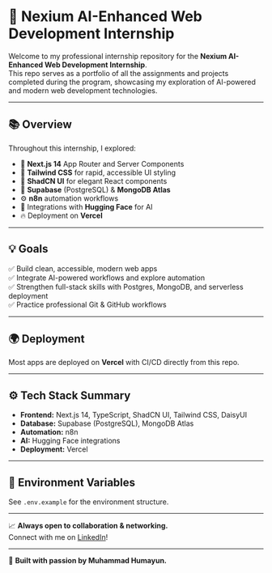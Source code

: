 # 🚀 Nexium AI-Enhanced Web Development Internship

Welcome to my professional internship repository for the **Nexium AI-Enhanced Web Development Internship**.  
This repo serves as a portfolio of all the assignments and projects completed during the program, showcasing my exploration of AI-powered and modern web development technologies.

---

## 📚 Overview

Throughout this internship, I explored:

- 🚀 **Next.js 14** App Router and Server Components
- 🎨 **Tailwind CSS** for rapid, accessible UI styling
- 🧩 **ShadCN UI** for elegant React components
- 🌿 **Supabase** (PostgreSQL) & **MongoDB Atlas**
- ⚙️ **n8n** automation workflows
- 🤖 Integrations with **Hugging Face** for AI
- 🔥 Deployment on **Vercel**

---

## 💡 Goals

✅ Build clean, accessible, modern web apps  
✅ Integrate AI-powered workflows and explore automation  
✅ Strengthen full-stack skills with Postgres, MongoDB, and serverless deployment  
✅ Practice professional Git & GitHub workflows

---

## 🌍 Deployment

Most apps are deployed on **Vercel** with CI/CD directly from this repo.

---

## ⚙️ Tech Stack Summary

- **Frontend:** Next.js 14, TypeScript, ShadCN UI, Tailwind CSS, DaisyUI
- **Database:** Supabase (PostgreSQL), MongoDB Atlas
- **Automation:** n8n
- **AI:** Hugging Face integrations
- **Deployment:** Vercel

---

## 🔐 Environment Variables

See `.env.example` for the environment structure.

---

📈 **Always open to collaboration & networking.**  
Connect with me on [LinkedIn](https://www.linkedin.com/in/m-humayun/)!

---

🚀 **Built with passion by Muhammad Humayun.**
